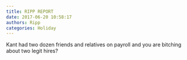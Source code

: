 ```yaml
---
title: RIPP REPORT
date: 2017-06-20 10:58:17
authors: Ripp
categories: Holiday
---
```


 Kant had two dozen friends and relatives on payroll and you are bitching about two legit hires?